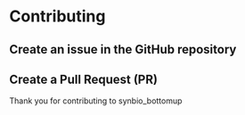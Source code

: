 # Contributing

## Create an issue in the GitHub repository

## Create a Pull Request (PR)

Thank you for contributing to synbio_bottomup
